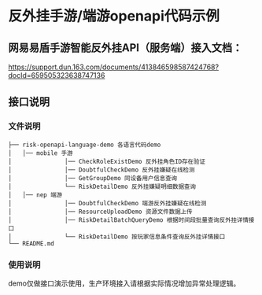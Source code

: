 # 反外挂手游/端游openapi代码示例

## 网易易盾手游智能反外挂API（服务端）接入文档：

https://support.dun.163.com/documents/413846598587424768?docId=659505323638747136

## 接口说明

### 文件说明

```
├── risk-openapi-language-demo 各语言代码demo
│   │── mobile 手游
│   			│── CheckRoleExistDemo 反外挂角色ID存在验证
│   			│── DoubtfulCheckDemo 反外挂嫌疑在线检测
│   			│── GetGroupDemo 同设备用户信息查询
│   			└── RiskDetailDemo 反外挂嫌疑明细数据查询
│   │── nep 端游
│   			│── DoubtfulCheckDemo 端游反外挂嫌疑在线检测
│   			│── ResourceUploadDemo 资源文件数据上传
│   			│── RiskDetailBatchQueryDemo 根据时间段批量查询反外挂详情接口
│   			└── RiskDetailDemo 按玩家信息条件查询反外挂详情接口
└── README.md
```

### 使用说明

demo仅做接口演示使用，生产环境接入请根据实际情况增加异常处理逻辑。
